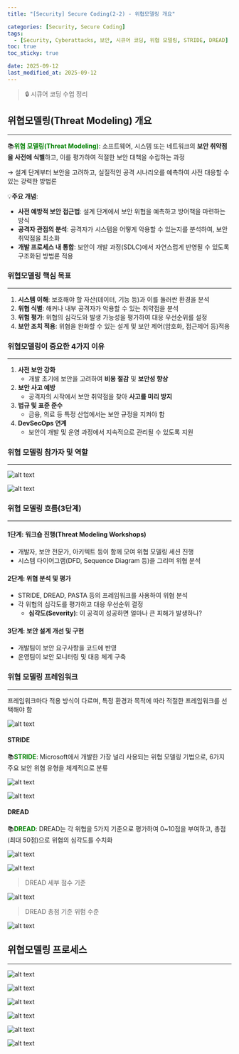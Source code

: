 ```yaml
---
title: "[Security] Secure Coding(2-2) - 위협모델링 개요"

categories: [Security, Secure Coding]
tags:
  - [Security, Cyberattacks, 보안, 시큐어 코딩, 위협 모델링, STRIDE, DREAD]
toc: true
toc_sticky: true

date: 2025-09-12
last_modified_at: 2025-09-12
---
```

>🔒 시큐어 코딩 수업 정리

## 위협모델링(Threat Modeling) 개요
---
📚**<span style="color: #008000">위협 모델링(Threat Modeling)</span>**: 소프트웨어, 시스템 또는 네트워크의 **보안 취약점을 사전에 식별**하고, 이를 평가하여 적절한 보안 대책을 수립하는 과정

→ 설계 단계부터 보안을 고려하고, 실질적인 공격 시나리오를 예측하여 사전 대응할 수 있는 강력한 방법론

💡**주요 개념**:  
* **사전 예방적 보안 접근법**: 설계 단계에서 보안 위협을 예측하고 방어책을 마련하는 방식
* **공격자 관점의 분석**: 공격자가 시스템을 어떻게 악용할 수 있는지를 분석하여, 보안 취약점을 최소화
* **개발 프로세스 내 통합**: 보안이 개발 과정(SDLC)에서 자연스럽게 반영될 수 있도록 구조화된 방법론 적용

### 위협모델링 핵심 목표
---
1. **시스템 이해**: 보호해야 할 자산(데이터, 기능 등)과 이를 둘러싼 환경을 분석
2. **위협 식별**: 해커나 내부 공격자가 악용할 수 있는 취약점을 분석
3. **위험 평가**: 위협의 심각도와 발생 가능성을 평가하여 대응 우선순위를 설정
4. **보안 조치 적용**: 위협을 완화할 수 있는 설계 및 보안 제어(암호화, 접근제어 등)적용

### 위협모델링이 중요한 4가지 이유
---
1. **사전 보안 강화**
   * 개발 초기에 보안을 고려하여 **비용 절감** 및 **보안성 향상**
2. **보안 사고 예방**
   * 공격자의 시작에서 보안 취약점을 찾아 **사고를 미리 방지**
3. **법규 및 표준 준수**
   * 금융, 의료 등 특정 산업에서는 보안 규정을 지켜야 함
4. **DevSecOps 연계**
   * 보안이 개발 및 운영 과정에서 지속적으로 관리될 수 있도록 지원

### 위협 모델링 참가자 및 역할
---
![alt text](../assets/img/SC/threatmodelpart.png)

![alt text](../assets/img/SC/threatmodelpart1.png)

### 위협 모델링 흐름(3단계)
---
#### 1단계: 워크숍 진행(Threat Modeling Workshops)
* 개발자, 보안 전문가, 아키텍트 등이 함께 모여 위협 모델링 세션 진행
* 시스템 다이어그램(DFD, Sequence Diagram 등)을 그리며 위협 분석

#### 2단계: 위협 분석 및 평가
* STRIDE, DREAD, PASTA 등의 프레임워크를 사용하여 위협 분석
* 각 위협의 심각도를 평가하고 대응 우선순위 결정
  * **심각도(Severity)**: 이 공격이 성공하면 얼마나 큰 피해가 발생하나?

#### 3단계: 보안 설계 개선 및 구현
* 개발팀이 보안 요구사항을 코드에 반영
* 운영팀이 보안 모니터링 및 대응 체계 구축

### 위협 모델링 프레임워크
---
프레임워크마다 적용 방식이 다르며, 특정 환경과 목적에 따라 적절한 프레임워크를 선택해야 함

![alt text](../assets/img/SC/threatmodelframwork.png)

#### STRIDE
📚**<span style="color: #008000">STRIDE</span>**: Microsoft에서 개발한 가장 널리 사용되는 위협 모델링 기법으로, 6가지 주요 보안 위협 유형을 체계적으로 분류

![alt text](../assets/img/SC/STRIDE.png)

![alt text](../assets/img/SC/STRIDE1.png)

#### DREAD
📚**<span style="color: #008000">DREAD</span>**: DREAD는 각 위협을 5가지 기준으로 평가하여 0~10점을 부여하고, 총점(최대 50점)으로 위협의 심각도를 수치화

![alt text](../assets/img/SC/DREAD.png)

![alt text](../assets/img/SC/DREAD1.png)
> DREAD 세부 점수 기준

![alt text](../assets/img/SC/DREADtotal.png)
> DREAD 총점 기준 위험 수준
>

![alt text](../assets/img/SC/DREADex.png)

## 위협모델링 프로세스
---
![alt text](../assets/img/SC/threatprocess.png)

![alt text](../assets/img/SC/threatprocess1.png)

![alt text](../assets/img/SC/threatprocess2.png)

![alt text](../assets/img/SC/threatprocess3.png)

![alt text](../assets/img/SC/threatprocess4.png)

![alt text](../assets/img/SC/MDSDL.png)